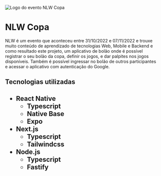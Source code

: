 ![Logo do evento NLW Copa](https://user-images.githubusercontent.com/44611671/200405183-d87d2e97-f774-408d-b07c-1928e0577ec8.svg)
<h1 align="left"> NLW Copa </h1>

NLW é um evento que aconteceu entre 31/10/2022 e 07/11/2022 e trouxe muito conteúdo de aprendizado de tecnologias Web, Mobile e Backend e como resultado este projeto, um aplicativo de bolão onde é possível registrar o seu bolão da copa, definir os jogos, e dar palpites nos jogos disponíveis. Também é possível ingressar no bolão de outros participantes e acessar o aplicativo com autenticação do Google.

<h2>Tecnologias utilizadas<h2>
<ul>
  <li>React Native<ul><li>Typescript</li><li>Native Base</li><li>Expo</li></ul></li>
  <li>Next.js<ul><li>Typescript</li><li>Tailwindcss</li></ul></li>
  <li>Node.js<ul><li>Typescript</li><li>Fastify</li></ul></li>
</ul>
